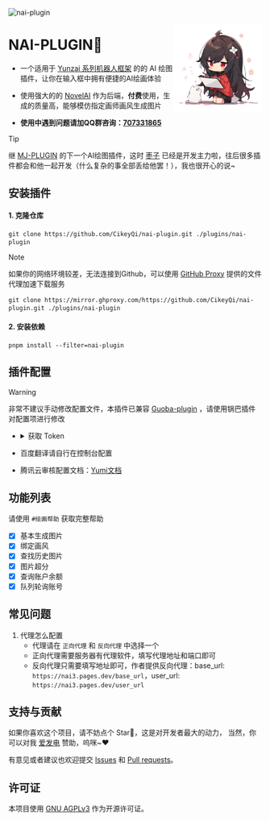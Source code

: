 ![nai-plugin](https://socialify.git.ci/CikeyQi/nai-plugin/image?description=1&font=Raleway&forks=1&issues=1&language=1&name=1&owner=1&pattern=Circuit%20Board&pulls=1&stargazers=1&theme=Auto)

<img decoding="async" align=right src="resources/readme/girl.png" width="35%">

# NAI-PLUGIN🍓

- 一个适用于 [Yunzai 系列机器人框架](https://github.com/yhArcadia/Yunzai-Bot-plugins-index) 的的 AI 绘图插件，让你在输入框中拥有便捷的AI绘画体验

- 使用强大的的 [NovelAI](https://novelai.net) 作为后端，**付费**使用，生成的质量高，能够模仿指定画师画风生成图片

- **使用中遇到问题请加QQ群咨询：[707331865](https://qm.qq.com/q/TXTIS9KhO2)**

> [!TIP]
> 继 [MJ-PLUGIN](https://github.com/CikeyQi/mj-plugin) 的下一个AI绘图插件，这时 [枣子](https://github.com/erzaozi) 已经是开发主力啦，往后很多插件都会和他一起开发（什么复杂的事全部丢给他罢！），我也很开心的说~

## 安装插件

#### 1. 克隆仓库

```
git clone https://github.com/CikeyQi/nai-plugin.git ./plugins/nai-plugin
```

> [!NOTE]
> 如果你的网络环境较差，无法连接到Github，可以使用 [GitHub Proxy](https://mirror.ghproxy.com/) 提供的文件代理加速下载服务
> ```
> git clone https://mirror.ghproxy.com/https://github.com/CikeyQi/nai-plugin.git ./plugins/nai-plugin
> ```

#### 2. 安装依赖

```
pnpm install --filter=nai-plugin
```

## 插件配置

> [!WARNING]
> 非常不建议手动修改配置文件，本插件已兼容 [Guoba-plugin](https://github.com/guoba-yunzai/guoba-plugin) ，请使用锅巴插件对配置项进行修改

- <details> <summary>获取 Token</summary>

    1. 登录 [NovelAI](https://novelai.net/login)

    2. 打开 [NovelAI](https://novelai.net/stories)

    3. 复制 Token</br><img src="./resources/readme/tokenstep.gif" width="100%" height="100%" alt="get_token">

    </details>

- 百度翻译请自行在控制台配置

- 腾讯云审核配置文档：[Yumi文档](https://docs.yunzai.art/plugins/nai-plugin/configuration/configuration2.html)

## 功能列表

请使用 `#绘画帮助` 获取完整帮助

- [x] 基本生成图片
- [x] 绑定画风
- [x] 查找历史图片
- [x] 图片超分
- [x] 查询账户余额
- [x] 队列轮询账号

## 常见问题
1. 代理怎么配置
   + 代理请在 `正向代理` 和 `反向代理` 中选择一个
   + 正向代理需要服务器有代理软件，填写代理地址和端口即可
   + 反向代理只需要填写地址即可，作者提供反向代理：base_url: `https://nai3.pages.dev/base_url`，user_url: `https://nai3.pages.dev/user_url`

## 支持与贡献

如果你喜欢这个项目，请不妨点个 Star🌟，这是对开发者最大的动力， 当然，你可以对我 [爱发电](https://afdian.net/a/sumoqi) 赞助，呜咪~❤️

有意见或者建议也欢迎提交 [Issues](https://github.com/CikeyQi/nai-plugin/issues) 和 [Pull requests](https://github.com/CikeyQi/nai-plugin/pulls)。

## 许可证
本项目使用 [GNU AGPLv3](https://choosealicense.com/licenses/agpl-3.0/) 作为开源许可证。